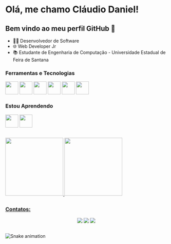 # Olá, me chamo Cláudio Daniel! 

## Bem vindo ao meu perfil GitHub 👋

- 🧑‍💻 Desenvolvedor de Software
- 🌐 Web Developer Jr
- 📚 Estudante de Engenharia de Computação - Universidade Estadual de Feira de Santana

### Ferramentas e Tecnologias

<img src="https://cdn.jsdelivr.net/gh/devicons/devicon/icons/python/python-original.svg" width="40" height="40"/> <img 
src="https://cdn.jsdelivr.net/gh/devicons/devicon/icons/django/django-plain.svg" width="40" height="40"/> <img
src="https://cdn.jsdelivr.net/gh/devicons/devicon/icons/git/git-original.svg" width="40" height="40"/> <img
src="https://cdn.jsdelivr.net/gh/devicons/devicon/icons/linux/linux-original.svg" width="40" height="40"/> <img 
src="https://cdn.jsdelivr.net/gh/devicons/devicon/icons/sqlite/sqlite-original.svg" width="40" height="40"/> <img 
src="https://cdn.jsdelivr.net/gh/devicons/devicon/icons/dart/dart-original.svg" width="40" height="40"/>
          
          

### Estou Aprendendo

<img src="https://cdn.jsdelivr.net/gh/devicons/devicon/icons/flutter/flutter-original.svg" width="40" height="40"/> <img src="https://cdn.jsdelivr.net/gh/devicons/devicon/icons/androidstudio/androidstudio-original.svg" width="40" height="40"/>
          
           

##
<div>
  <a href="https://github.com/cldaniel101">
  <img height="180em" src="https://github-readme-stats.vercel.app/api/top-langs/?username=cldaniel101&layout=compact&theme=radical"/>
  <img height="180em" src="https://github-readme-stats.vercel.app/api?username=cldaniel101&show_icons=true&theme=radical"/>
</div>

##
### Contatos:
<div align="center"> 
  <a href="https://www.instagram.com/cl_daniel101/" target="_blank"><img src="https://img.shields.io/badge/-Instagram-%23E4405F?style=for-the-badge&logo=instagram&logoColor=white" target="_blank"></a> 
  <a href = "mailto:danielperuna2012@gmail.com"><img src="https://img.shields.io/badge/-Gmail-%23333?style=for-the-badge&logo=gmail&logoColor=white" target="_blank"></a>
  <a href="https://www.linkedin.com/in/cl%C3%A1udio-peruna-41240515a/" target="_blank"><img src="https://img.shields.io/badge/-LinkedIn-%230077B5?style=for-the-badge&logo=linkedin&logoColor=white" target="_blank"></a> 
</div>

##
  ![Snake animation](https://github.com/camilafernanda/camilafernanda/blob/output/github-contribution-grid-snake.svg)
